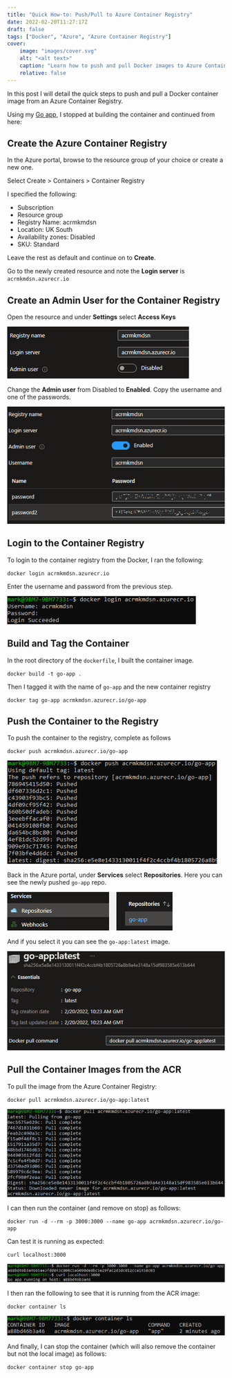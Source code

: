 ```yaml
---
title: "Quick How-to: Push/Pull to Azure Container Registry"
date: 2022-02-20T11:27:17Z
draft: false
tags: ["Docker", "Azure", "Azure Container Registry"]
cover:
    image: "images/cover.svg"
    alt: "<alt text>"
    caption: "Learn how to push and pull Docker images to Azure Container Registry"
    relative: false
---
```


In this post I will detail the quick steps to push and pull a Docker container image from an Azure Container Registry.

Using my [Go app](https://markkerry.github.io/posts/2021/03/docker-go-web-app/), I stopped at building the container and continued from here:

## Create the Azure Container Registry

In the Azure portal, browse to the resource group of your choice or create a new one.

Select Create > Containers > Container Registry

I specified the following:

* Subscription
* Resource group
* Registry Name: acrmkmdsn
* Location: UK South
* Availability zones: Disabled
* SKU: Standard

Leave the rest as default and continue on to __Create__.

Go to the newly created resource and note the __Login server__ is `acrmkmdsn.azurecr.io`

## Create an Admin User for the Container Registry

Open the resource and under __Settings__ select __Access Keys__

![accessKeyOff](images/accessKeyOff.png)

Change the __Admin user__ from Disabled to __Enabled__. Copy the username and one of the passwords.

![accessKeyOn](images/accessKeyOn.png)

## Login to the Container Registry

To login to the container registry from the Docker, I ran the following:

```terminal
docker login acrmkmdsn.azurecr.io
```

Enter the username and password from the previous step.

![dockerLogin](images/dockerLogin.png)

## Build and Tag the Container

In the root directory of the `dockerfile`, I built the container image.

```terminal
docker build -t go-app .
```

Then I tagged it with the name of `go-app` and the new container registry

```terminal
docker tag go-app acrmkmdsn.azurecr.io/go-app
```

## Push the Container to the Registry

To push the container to the registry, complete as follows

```terminal
docker push acrmkmdsn.azurecr.io/go-app
```

![dockerPush](images/dockerPush.png)

Back in the Azure portal, under __Services__ select __Repositories__. Here you can see the newly pushed `go-app` repo.

![repo](images/repo.png)

And if you select it you can see the `go-app:latest` image.

![latest](images/latest.png)

## Pull the Container Images from the ACR

To pull the image from the Azure Container Registry:

```terminal
docker pull acrmkmdsn.azurecr.io/go-app:latest
```

![dockerPull](images/dockerPull.png)

I can then run the container (and remove on stop) as follows:

```terminal
docker run -d --rm -p 3000:3000 --name go-app acrmkmdsn.azurecr.io/go-app
```

Can test it is running as expected:

```teminal
curl localhost:3000
```

![dockerRunCurl](images/dockerRunCurl.png)

I then ran the following to see that it is running from the ACR image:

```terminal
docker container ls
```

![dockerContainer](images/dockerContainer.png)

And finally, I can stop the container (which will also remove the container but not the local image) as follows:

```terminal
docker container stop go-app
```
